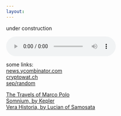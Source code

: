 ```yaml
---
layout:
---
```

<!-- Global Site Tag (gtag.js) - Google Analytics -->
<script async src="https://www.googletagmanager.com/gtag/js?id=UA-106946514-1"></script>
<script>
  window.dataLayer = window.dataLayer || [];
  function gtag(){dataLayer.push(arguments)};
  gtag('js', new Date());

  gtag('config', 'UA-106946514-1');
</script>


under construction <br>

<audio width="400" height="40" controls controlsList="nodownload">
  <source src="noodle.mp3" type="audio/mpeg">
</audio>

some links:<br>
[news.ycombinator.com](https://news.ycombinator.com)<br>
[cryptowat.ch](https://cryptowat.ch)<br>
[sep/random](https://plato.stanford.edu/cgi-bin/encyclopedia/random)<br>

[The Travels of Marco Polo](https://en.wikisource.org/wiki/The_Travels_of_Marco_Polo)<br>
[Somnium, by Kepler](https://somniumproject.wordpress.com/somnium)<br>
[Vera Historia, by Lucian of Samosata](http://lucianofsamosata.info/TheTrueHistory.html)<br>
